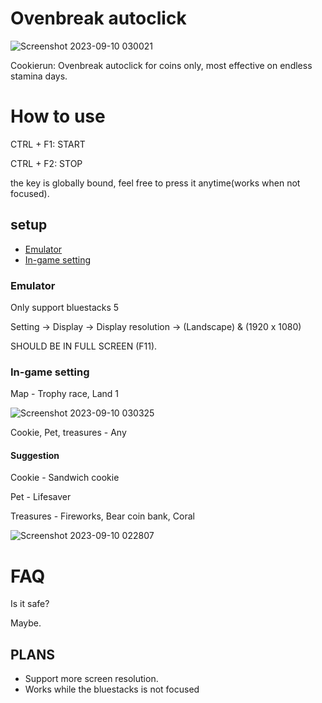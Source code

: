 # Ovenbreak autoclick

![Screenshot 2023-09-10 030021](https://github.com/mvat35925/ovenbreak-autoclick/assets/93734071/7073bf67-d346-4d91-b291-afcb7380cadf)


Cookierun: Ovenbreak autoclick for coins only, most effective on endless stamina days.

# How to use 

CTRL + F1: START

CTRL + F2: STOP

the key is  globally bound, feel free to press it anytime(works when not focused).

## setup

<ul>
  <li><a href="#emulator">Emulator</a></li>
  <li><a href="#in-game-setting">In-game setting</a></li>
</ul>

### Emulator

Only support bluestacks 5

Setting -> Display -> Display resolution -> (Landscape) & (1920 x 1080)

SHOULD BE IN FULL SCREEN (F11).

### In-game setting

Map - Trophy race, Land 1

![Screenshot 2023-09-10 030325](https://github.com/mvat35925/ovenbreak-autoclick/assets/93734071/a1e40df7-7533-40a5-9a4d-9d473279ac3f)

Cookie, Pet, treasures - Any

#### Suggestion

Cookie - Sandwich cookie

Pet - Lifesaver

Treasures - Fireworks, Bear coin bank, Coral

![Screenshot 2023-09-10 022807](https://github.com/mvat35925/ovenbreak-autoclick/assets/93734071/9f6ea54e-afec-4585-80d5-65b55feb398f)

# FAQ

Is it safe?

Maybe.

## PLANS

<ul>
  <li>Support more screen resolution.</li>
  <li>Works while the bluestacks is not focused</li>
</ul>
